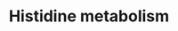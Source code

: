 ---
annotations:
- id: PW:0001046
  parent: disease pathway
  type: Pathway Ontology
  value: tuberculosis pathway
- id: PW:0000051
  parent: classic metabolic pathway
  type: Pathway Ontology
  value: histidine metabolic pathway
authors:
- Khanspers
- AllanKuchinsky
- AlexanderPico
- MaintBot
- Christine Chichester
- Mkutmon
- Egonw
- DeSl
citedin: ''
communities: []
description: 'Source: [http://www.genome.jp/kegg-bin/show_pathway?mtu00340 KEGG Pathways]  Mycobacterium
  tuberculosis is an obligate pathogenic bacterial species in the family Mycobacteriaceae
  and the causative agent of tuberculosis. First discovered in 1882 by Robert Koch,
  M. tuberculosis has an unusual, waxy coating on its cell surface primarily due to
  the presence of mycolic acid. This coating makes the cells impervious to Gram staining,
  and as a result, M. tuberculosis can appear either Gram-negative or Gram-positive.
  Several of the proteins needed for hystidine metabolism are not present in Mycobacterium
  tuberculosis, resulting in incomplete knowledge on the formation of for example
  imidazole-4-acetaldehyde and N-methylhistamine.'
last-edited: 2024-06-29
ndex: null
organisms:
- Mycobacterium tuberculosis
redirect_from:
- /index.php/Pathway:WP1581
- /instance/WP1581
- /instance/WP1581_r134124
revision: r134124
schema-jsonld:
- '@context': https://schema.org/
  '@id': https://wikipathways.github.io/pathways/WP1581.html
  '@type': Dataset
  creator:
    '@type': Organization
    name: WikiPathways
  description: 'Source: [http://www.genome.jp/kegg-bin/show_pathway?mtu00340 KEGG
    Pathways]  Mycobacterium tuberculosis is an obligate pathogenic bacterial species
    in the family Mycobacteriaceae and the causative agent of tuberculosis. First
    discovered in 1882 by Robert Koch, M. tuberculosis has an unusual, waxy coating
    on its cell surface primarily due to the presence of mycolic acid. This coating
    makes the cells impervious to Gram staining, and as a result, M. tuberculosis
    can appear either Gram-negative or Gram-positive. Several of the proteins needed
    for hystidine metabolism are not present in Mycobacterium tuberculosis, resulting
    in incomplete knowledge on the formation of for example imidazole-4-acetaldehyde
    and N-methylhistamine.'
  keywords:
  - 5-Phosphoribosyl diphosphate
  - CobC
  - D-erythro-Imidazole-glycerol phosphate
  - Ergothioneine
  - Hercynine
  - Imidazole-4-acetaldehyde
  - Imidazole-4-acetate
  - Imidazole-acetol phosphate
  - L-Histidine
  - L-histidinal
  - L-histidine N alpha-methyltransferase
  - L-histidinol
  - L-histidinol-P
  - Methylimidazole acetaldehyde
  - N-Methylhistamine
  - Phosphoribosyl-AMP
  - Phosphoribosyl-ATP
  - Phosphoribosyl-formimino-AICAR-phosphate
  - Phosphoribulosyl-formimino-AICAR-phosphate
  - S-(Hercyn-2-yl)-L-cysteine S-oxide
  - Thiourocanic acid
  - aldehyde dehydrogenase (NAD+)
  - aofH
  - gamma-L-Glutamyl-S-(hercyn-2-yl)-L-cysteine S-oxide
  - 'gamma-glutamyl hercynylcysteine S-oxide hydrolase '
  - 'gamma-glutamyl hercynylcysteine S-oxide synthase '
  - hercynylcysteine S-oxide lyase
  - hisA
  - hisB
  - hisC1
  - hisC2
  - hisD
  - hisE
  - hisF
  - hisG
  - hisH
  - hisI
  - histidinol-phosphatase
  license: CC0
  name: Histidine metabolism
seo: CreativeWork
title: Histidine metabolism
wpid: WP1581
---